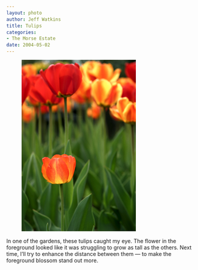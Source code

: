 ```yaml
--- 
layout: photo
author: Jeff Watkins
title: Tulips
categories: 
- The Morse Estate
date: 2004-05-02
---
```


<figure><img class="photo" src="/photos/IMG_0750.jpg"></figure>

In one of the gardens, these tulips caught my eye. The flower in the
foreground looked like it was struggling to grow as tall as the others. Next
time, I’ll try to enhance the distance between them — to make the foreground
blossom stand out more.

